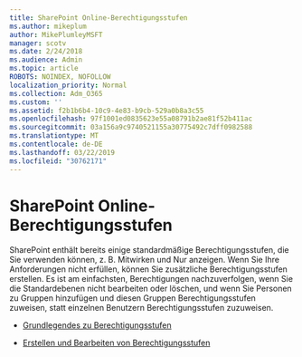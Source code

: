 ```yaml
---
title: SharePoint Online-Berechtigungsstufen
ms.author: mikeplum
author: MikePlumleyMSFT
manager: scotv
ms.date: 2/24/2018
ms.audience: Admin
ms.topic: article
ROBOTS: NOINDEX, NOFOLLOW
localization_priority: Normal
ms.collection: Adm_O365
ms.custom: ''
ms.assetid: f2b1b6b4-10c9-4e83-b9cb-529a0b8a3c55
ms.openlocfilehash: 97f1001ed0835623e55a08791b2ae81f52b411ac
ms.sourcegitcommit: 03a156a9c9740521155a30775492c7dff0982588
ms.translationtype: MT
ms.contentlocale: de-DE
ms.lasthandoff: 03/22/2019
ms.locfileid: "30762171"
---
```

# <a name="sharepoint-online-permission-levels"></a>SharePoint Online-Berechtigungsstufen

SharePoint enthält bereits einige standardmäßige Berechtigungsstufen, die Sie verwenden können, z. B. Mitwirken und Nur anzeigen. Wenn Sie Ihre Anforderungen nicht erfüllen, können Sie zusätzliche Berechtigungsstufen erstellen. Es ist am einfachsten, Berechtigungen nachzuverfolgen, wenn Sie die Standardebenen nicht bearbeiten oder löschen, und wenn Sie Personen zu Gruppen hinzufügen und diesen Gruppen Berechtigungsstufen zuweisen, statt einzelnen Benutzern Berechtigungsstufen zuzuweisen.
  
- [Grundlegendes zu Berechtigungsstufen](https://go.microsoft.com/fwlink/?linkid=867071)
    
- [Erstellen und Bearbeiten von Berechtigungsstufen](https://go.microsoft.com/fwlink/?linkid=867072)
    

